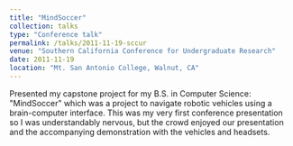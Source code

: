 ```yaml
---
title: "MindSoccer"
collection: talks
type: "Conference talk"
permalink: /talks/2011-11-19-sccur
venue: "Southern California Conference for Undergraduate Research"
date: 2011-11-19
location: "Mt. San Antonio College, Walnut, CA"
---
```


Presented my capstone project for my B.S. in Computer Science: "MindSoccer" which was a project to navigate robotic vehicles using a brain-computer interface. This was my very first conference presentation so I was understandably nervous, but the crowd enjoyed our presentation and the accompanying demonstration with the vehicles and headsets.
